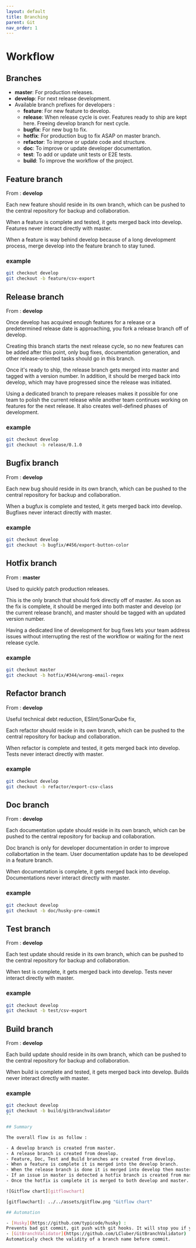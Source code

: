 ```yaml
---
layout: default
title: Branching
parent: Git
nav_order: 1
---
```


# Workflow

## Branches

- **master**: For production releases.
- **develop**: For next release development.
- Available branch prefixes for developers : 
    - **feature**: For new feature to develop.
    - **release**: When release cycle is over. Features ready to ship are kept here. Freeing develop branch for next cycle.
    - **bugfix**: For new bug to fix.
    - **hotfix**: For production bug to fix ASAP on master branch.
    - **refactor**: To improve or update code and structure.
    - **doc**: To improve or update developer documentation.
    - **test**: To add or update unit tests or E2E tests.
    - **build**: To improve the workflow of the project.

## Feature branch

From : **develop**

Each new feature should reside in its own branch, which can be pushed to the central repository for backup and collaboration.

When a feature is complete and tested, it gets merged back into develop. Features never interact directly with master.

When a feature is way behind develop because of a long development process, merge develop into the feature branch to stay tuned.

### example

```bash
git checkout develop
git checkout -b feature/csv-export
```

## Release branch

From : **develop**

Once develop has acquired enough features for a release or a predetermined release date is approaching, you fork a release branch off of develop.

Creating this branch starts the next release cycle, so no new features can be added after this point, only bug fixes, documentation generation, and other release-oriented tasks should go in this branch.

Once it's ready to ship, the release branch gets merged into master and tagged with a version number. In addition, it should be merged back into develop, which may have progressed since the release was initiated.

Using a dedicated branch to prepare releases makes it possible for one team to polish the current release while another team continues working on features for the next release. It also creates well-defined phases of development.

### example

```bash
git checkout develop
git checkout -b release/0.1.0
```

## Bugfix branch

From : **develop**

Each new bug should reside in its own branch, which can be pushed to the central repository for backup and collaboration.

When a bugfux is complete and tested, it gets merged back into develop. Bugfixes never interact directly with master.

### example

```bash
git checkout develop
git checkout -b bugfix/#456/export-button-color
```

## Hotfix branch

From : **master**

Used to quickly patch production releases.

This is the only branch that should fork directly off of master. As soon as the fix is complete, it should be merged into both master and develop (or the current release branch), and master should be tagged with an updated version number.

Having a dedicated line of development for bug fixes lets your team address issues without interrupting the rest of the workflow or waiting for the next release cycle.

### example

```bash
git checkout master
git checkout -b hotfix/#344/wrong-email-regex
```

## Refactor branch

From : **develop**

Useful technical debt reduction, ESlint/SonarQube fix, 

Each refactor should reside in its own branch, which can be pushed to the central repository for backup and collaboration.

When refactor is complete and tested, it gets merged back into develop. Tests never interact directly with master.

### example

```bash
git checkout develop
git checkout -b refactor/export-csv-class
```

## Doc branch

From : **develop**

Each documentation update should reside in its own branch, which can be pushed to the central repository for backup and collaboration.

Doc branch is only for developer documentation in order to improve collabortation in the team.
User documentation update has to be developed in a feature branch. 

When documentation is complete, it gets merged back into develop. Documentations never interact directly with master.

### example

```bash
git checkout develop
git checkout -b doc/husky-pre-commit
```

## Test branch

From : **develop**

Each test update should reside in its own branch, which can be pushed to the central repository for backup and collaboration.

When test is complete, it gets merged back into develop. Tests never interact directly with master.

### example

```bash
git checkout develop
git checkout -b test/csv-export
```

## Build branch

From : **develop**

Each build update should reside in its own branch, which can be pushed to the central repository for backup and collaboration.

When build is complete and tested, it gets merged back into develop. Builds never interact directly with master.

### example

```bash
git checkout develop
git checkout -b build/gitbranchvalidator
``

## Summary

The overall flow is as follow :

- A develop branch is created from master.
- A release branch is created from develop.
- Feature, Doc, Test and Build branches are created from develop.
- When a feature is complete it is merged into the develop branch.
- When the release branch is done it is merged into develop then master on release date.
- If an issue in master is detected a hotfix branch is created from master.
- Once the hotfix is complete it is merged to both develop and master.

![Gitflow chart][gitflowchart]

[gitflowchart]: ../../assets/gitflow.png "Gitflow chart"

## Automation

- [Husky](https://github.com/typicode/husky) : 
Prevents bad git commit, git push with git hooks. It will stop you if your commit message is not valid.
- [GitBranchValidator](https://github.com/LCluber/GitBranchValidator) : 
Automaticaly check the validity of a branch name before commit.
